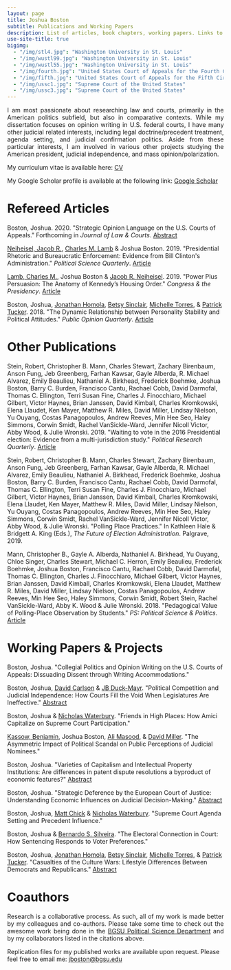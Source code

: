 ```yaml
---
layout: page
title: Joshua Boston
subtitle: Publications and Working Papers
description: List of articles, book chapters, working papers. Links to abstracts and Google Scholar.
use-site-title: true
bigimg:
  - "/img/stl4.jpg": "Washington University in St. Louis"
  - "/img/wustl99.jpg": "Washington University in St. Louis"
  - "/img/wustl55.jpg": "Washington University in St. Louis"
  - "/img/fourth.jpg": "United States Court of Appeals for the Fourth Circuit"
  - "/img/fifth.jpg": "United States Court of Appeals for the Fifth Circuit"
  - "/img/ussc1.jpg": "Supreme Court of the United States"
  - "/img/ussc3.jpg": "Supreme Court of the United States"
---
```


<p align="justify">I am most passionate about researching law and courts, primarily in the American politics subfield, but also in comparative contexts. While my dissertation focuses on opinion writing in U.S. federal courts, I have many other judicial related interests, including legal doctrine/precedent treatment, agenda setting, and judicial confirmation politics. Aside from these particular interests, I am involved in various other projects studying the American president, judicial independence, and mass opinion/polarization.</p>


<p>My curriculum vitae is available here: <a href="https://www.dropbox.com/s/y3rww8fhkll662o/JBoston_cv_Aug2018.pdf?dl=0" target="_blank">CV</a></p>

<p>My Google Scholar profile is available at the following link: <a href="https://scholar.google.com/citations?user=hKBsYfwAAAAJ&hl" target="_blank">Google Scholar</a></p>

# Refereed Articles

Boston, Joshua. 2020. "Strategic Opinion Language on the U.S. Courts of Appeals." Forthcoming in *Journal of Law & Courts*. [Abstract](http://www.joshuaboston.com/abstracts/#complexity)

<a href="https://polsci.buffalo.edu/facultystaff/neiheisel/" target="_blank">Neiheisel, Jacob R.</a>, <a href="https://polsci.buffalo.edu/facultystaff/lamb/" target="_blank">Charles M. Lamb</a> & Joshua Boston. 2019. "Presidential Rhetoric and Bureaucratic Enforcement: Evidence from Bill Clinton's Administration." *Political Science Quarterly*.  <a href="https://onlinelibrary.wiley.com/doi/full/10.1002/polq.12901" target="_blank">Article</a>

<a href="https://polsci.buffalo.edu/facultystaff/lamb/" target="_blank">Lamb, Charles M.</a>, Joshua Boston & <a href="https://polsci.buffalo.edu/facultystaff/neiheisel/" target="_blank">Jacob R. Neiheisel</a>. 2019. "Power Plus Persuasion: The Anatomy of Kennedy’s Housing Order." <i>Congress & the Presidency</i>. <a href="https://www.tandfonline.com/doi/full/10.1080/07343469.2018.1539533" target="_blank">Article</a>

Boston, Joshua, <a href="https://jhomola.com/" target="_blank">Jonathan Homola</a>, <a href="https://pages.wustl.edu/betsysinclair" target="_blank">Betsy Sinclair</a>, <a href="https://smtorres.org/" target="_blank">Michelle Torres</a>, & <a href="https://www.patricktucker.org/" target="_blank">Patrick Tucker</a>. 2018. "The Dynamic Relationship between Personality Stability and Political Attitudes." <i>Public Opinion Quarterly</i>. <a href="https://academic.oup.com/poq/advance-article-abstract/doi/10.1093/poq/nfy001/4955833" target="_blank">Article</a>

# Other Publications

Stein, Robert, Christopher B. Mann, Charles Stewart, Zachary Birenbaum, Anson Fung, Jeb Greenberg, Farhan Kawsar, Gayle Alberda, R. Michael Alvarez, Emily Beaulieu, Nathaniel A. Birkhead, Frederick Boehmke, Joshua Boston, Barry C. Burden, Francisco Cantu, Rachael Cobb, David Darmofal, Thomas C. Ellington, Terri Susan Fine, Charles J. Finocchiaro, Michael Gilbert, Victor Haynes, Brian Janssen, David Kimball, Charles Kromkowski, Elena Llaudet, Ken Mayer, Matthew R. Miles, David Miller, Lindsay Nielson, Yu Ouyang, Costas Panagopoulos, Andrew Reeves, Min Hee Seo, Haley Simmons, Corwin Smidt, Rachel VanSickle-Ward, Jennifer Nicoll Victor, Abby Wood, & Julie Wronski. 2019. "Waiting to vote in the 2016 Presidential election: Evidence from a multi-jurisdiction study." <i>Political Research Quarterly</i>. <a href="https://journals.sagepub.com/doi/full/10.1177/1065912919832374" target="_blank">Article</a>

Stein, Robert, Christopher B. Mann, Charles Stewart, Zachary Birenbaum, Anson Fung, Jeb Greenberg, Farhan Kawsar, Gayle Alberda, R. Michael Alvarez, Emily Beaulieu, Nathaniel A. Birkhead, Frederick Boehmke, Joshua Boston, Barry C. Burden, Francisco Cantu, Rachael Cobb, David Darmofal, Thomas C. Ellington, Terri Susan Fine, Charles J. Finocchiaro, Michael Gilbert, Victor Haynes, Brian Janssen, David Kimball, Charles Kromkowski, Elena Llaudet, Ken Mayer, Matthew R. Miles, David Miller, Lindsay Nielson, Yu Ouyang, Costas Panagopoulos, Andrew Reeves, Min Hee Seo, Haley Simmons, Corwin Smidt, Rachel VanSickle-Ward, Jennifer Nicoll Victor, Abby Wood, & Julie Wronski. "Polling Place Practices." In Kathleen Hale & Bridgett A. King (Eds.), <i>The Future of Election Administration</i>. Palgrave, 2019.

Mann, Christopher B., Gayle A. Alberda, Nathaniel A. Birkhead, Yu Ouyang, Chloe Singer, Charles Stewart, Michael C. Herron, Emily Beaulieu, Frederick Boehmke, Joshua Boston, Francisco Cantu, Rachael Cobb, David Darmofal, Thomas C. Ellington, Charles J. Finocchiaro, Michael Gilbert, Victor Haynes, Brian Janssen, David Kimball, Charles Kromkowski, Elena Llaudet, Matthew R. Miles, David Miller, Lindsay Nielson, Costas Panagopoulos, Andrew Reeves, Min Hee Seo, Haley Simmons, Corwin Smidt, Robert Stein, Rachel VanSickle-Ward, Abby K. Wood & Julie Wronski. 2018. "Pedagogical Value of Polling-Place Observation by Students." <i>PS: Political Science & Politics</i>. <a href="https://doi.org/10.1017/S1049096518000550" target="_blank">Article</a>

# Working Papers & Projects

Boston, Joshua. "Collegial Politics and Opinion Writing on the U.S. Courts of Appeals: Dissuading Dissent through Writing Accommodations."

Boston, Joshua, <a href="https://sites.wustl.edu/davidcarlson/" target="_blank">David Carlson</a> & <a href="http://jbduckmayr.com/" target="_blank">JB Duck-Mayr</a>. "Political Competition and Judicial Independence: How Courts Fill the Void When Legislatures Are Ineffective." [Abstract](http://www.joshuaboston.com/abstracts/#independence)

Boston, Joshua & <a href="https://home.nicholaswaterbury.com/" target="_blank">Nicholas Waterbury</a>. "Friends in High Places: How Amici Capitalize on Supreme Court Participation."

<a href="https://und.edu/directory/benjamin.kassow" target="_blank">Kassow, Benjamin</a>, Joshua Boston, <a href="http://www.alismasood.com/" target="_blank">Ali Masood</a>, & <a href="https://sites.wustl.edu/drmiller/" target="_blank">David Miller</a>. "The Asymmetric Impact of Political Scandal on Public Perceptions of Judicial Nominees."

Boston, Joshua. "Varieties of Capitalism and Intellectual Property Institutions: Are differences in patent dispute resolutions a byproduct of economic features?" [Abstract](http://www.joshuaboston.com/abstracts/#patent)

Boston, Joshua. "Strategic Deference by the European Court of Justice: Understanding Economic Influences on Judicial Decision-Making." [Abstract](http://www.joshuaboston.com/abstracts/#deference)

Boston, Joshua, <a href="https://graduate.artsci.wustl.edu/mattchick" target="_blank">Matt Chick</a> & <a href="https://home.nicholaswaterbury.com/" target="_blank">Nicholas Waterbury</a>. "Supreme Court Agenda Setting and Precedent Influence."

Boston, Joshua & <a href="http://www.bernardosilveira.net/" target="_blank">Bernardo S. Silveira</a>. "The Electoral Connection in Court: How Sentencing Responds to Voter Preferences."

Boston, Joshua, <a href="https://jhomola.com/" target="_blank">Jonathan Homola</a>, <a href="https://pages.wustl.edu/betsysinclair" target="_blank">Betsy Sinclair</a>, <a href="https://smtorres.org/" target="_blank">Michelle Torres</a>, & <a href="https://www.patricktucker.org/" target="_blank">Patrick Tucker</a>. "Casualties of the Culture Wars: Lifestyle Differences Between Democrats and Republicans." [Abstract](http://www.joshuaboston.com/abstracts/#lifestyles)

# Coauthors

<p align="justify">Research is a collaborative process. As such, all of my work is made better by my colleagues and co-authors. Please take some time to check out the awesome work being done in the <a href="https://www.bgsu.edu/arts-and-sciences/political-science/faculty-and-staff-directory.html" target="_blank">BGSU Political Science Department</a> and by my collaborators listed in the citations above.</p> 

<p>Replication files for my published works are available upon request. Please feel free to email me: <a href="mailto:jboston@bgsu.edu" target="_blank">jboston@bgsu.edu</a></p>
